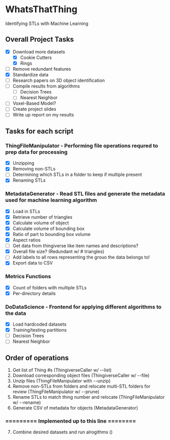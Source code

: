 # WhatsThatThing
Identifying STLs with Machine Learning

## Overall Project Tasks
- [x] Download more datasets
  - [x] Cookie Cutters
  - [x] Rings
- [ ] Remove redundant features
- [x] Standardize data
- [ ] Research papers on 3D object identification
- [ ] Compile results from algorithms
  - [ ] Decision Trees
  - [ ] Nearest Neighbor
- [ ] Voxel-Based Model?
- [ ] Create project slides
- [ ] Write up report on my results

## Tasks for each script
### ThingFileManipulator - Performing file operations requred to prep data for processing

- [x] Unzipping
- [x] Removing non-STLs
- [ ] Determining which STLs in a folder to keep if multiple present
- [x] Renaming STLs

### MetadataGenerator - Read STL files and generate the metadata used for machine learning algorithm
- [x] Load in STLs
- [x] Retrieve number of triangles
- [x] Calculate volume of object
- [x] Calculate volume of bounding box
- [x] Ratio of part to bounding box volume
- [x] Aspect ratios
- [ ] Get data from thingiverse like item names and descriptions?
- [x] Overall file size? (Redundant w/ # triangles)
- [ ] Add labels to all rows representing the grouo the data belongs to!
- [x] Export data to CSV

### Metrics Functions
- [x] Count of folders with multiple STLs
- [x] Per-directory details

### DoDataScience - Frontend for applying different algorithms to the data
- [x] Load hardcoded datasets
- [x] Training/testing partitions
- [ ] Decision Trees
- [ ] Nearest Neighbor

## Order of operations
1. Get list of Thing #s (ThingiverseCaller w/ --list)
2. Download corresponding object files (ThingiverseCaller w/ --file)
3. Unzip files (ThingFileManipulator with --unzip)
4. Remove non-STLs from folders and relocate multi-STL folders for review (ThingFileManipulator w/ --prune)
5. Rename STLs to match thing number and relocate (ThingFileManipulator w/ --rename)
6. Generate CSV of metadata for objects (MetadataGenerator)
### ========= Implemented up to this line ========
7. Combine desired datasets and run alrogithms ()
